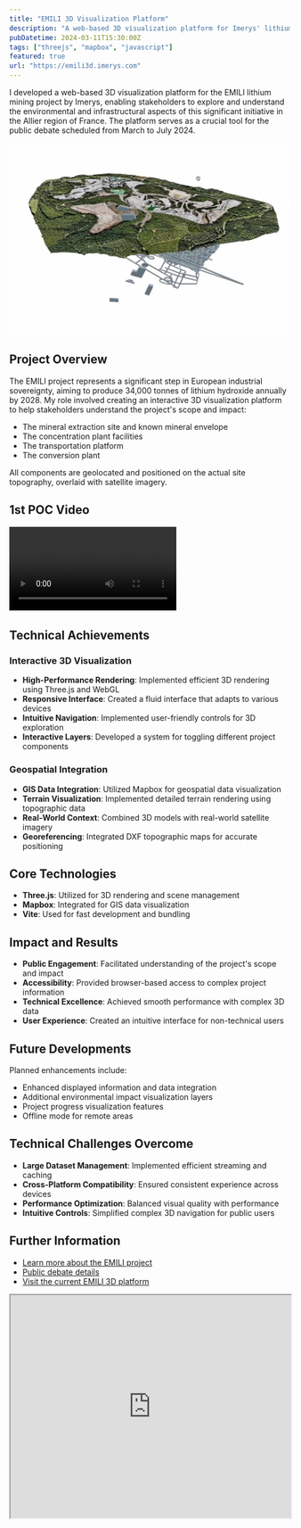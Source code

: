 ```yaml
---
title: "EMILI 3D Visualization Platform"
description: "A web-based 3D visualization platform for Imerys' lithium mining project, enabling public engagement through interactive exploration of mining sites and facilities."
pubDatetime: 2024-03-11T15:30:00Z
tags: ["threejs", "mapbox", "javascript"]
featured: true
url: "https://emili3d.imerys.com"
---
```


I developed a web-based 3D visualization platform for the EMILI lithium mining project by Imerys, enabling stakeholders to explore and understand the environmental and infrastructural aspects of this significant initiative in the Allier region of France. The platform serves as a crucial tool for the public debate scheduled from March to July 2024.

![EMILI 3D Visualization Platform](../../assets/images/emili.png)

## Project Overview

The EMILI project represents a significant step in European industrial sovereignty, aiming to produce 34,000 tonnes of lithium hydroxide annually by 2028. My role involved creating an interactive 3D visualization platform to help stakeholders understand the project's scope and impact:

- The mineral extraction site and known mineral envelope
- The concentration plant facilities
- The transportation platform
- The conversion plant

All components are geolocated and positioned on the actual site topography, overlaid with satellite imagery.

## 1st POC Video

<video controls>
  <source src="/assets/video/emili.mp4" type="video/mp4">
  Your browser does not support the video tag.
</video>

## Technical Achievements

### Interactive 3D Visualization

- **High-Performance Rendering**: Implemented efficient 3D rendering using Three.js and WebGL
- **Responsive Interface**: Created a fluid interface that adapts to various devices
- **Intuitive Navigation**: Implemented user-friendly controls for 3D exploration
- **Interactive Layers**: Developed a system for toggling different project components

### Geospatial Integration

- **GIS Data Integration**: Utilized Mapbox for geospatial data visualization
- **Terrain Visualization**: Implemented detailed terrain rendering using topographic data
- **Real-World Context**: Combined 3D models with real-world satellite imagery
- **Georeferencing**: Integrated DXF topographic maps for accurate positioning

## Core Technologies

- **Three.js**: Utilized for 3D rendering and scene management
- **Mapbox**: Integrated for GIS data visualization
- **Vite**: Used for fast development and bundling

## Impact and Results

- **Public Engagement**: Facilitated understanding of the project's scope and impact
- **Accessibility**: Provided browser-based access to complex project information
- **Technical Excellence**: Achieved smooth performance with complex 3D data
- **User Experience**: Created an intuitive interface for non-technical users

## Future Developments

Planned enhancements include:

- Enhanced displayed information and data integration
- Additional environmental impact visualization layers
- Project progress visualization features
- Offline mode for remote areas

## Technical Challenges Overcome

- **Large Dataset Management**: Implemented efficient streaming and caching
- **Cross-Platform Compatibility**: Ensured consistent experience across devices
- **Performance Optimization**: Balanced visual quality with performance
- **Intuitive Controls**: Simplified complex 3D navigation for public users

## Further Information

- [Learn more about the EMILI project](https://emili.imerys.com/)
- [Public debate details](https://www.debatpublic.fr/mine-de-lithium-allier/le-dossier-du-maitre-douvrage-5411)
- [Visit the current EMILI 3D platform](https://emili3d.imerys.com)

<iframe src="https://emili3d.imerys.com" title="EMILI 3D Platform Demo" width="100%" height="400" allowfullscreen></iframe>
